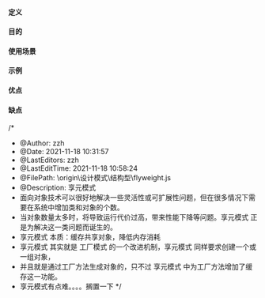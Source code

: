 #### 定义

#### 目的

#### 使用场景


#### 示例


#### 优点

#### 缺点


/*
 * @Author: zzh
 * @Date: 2021-11-18 10:31:57
 * @LastEditors: zzh
 * @LastEditTime: 2021-11-18 10:58:24
 * @FilePath: \origin\设计模式\结构型\flyweight.js
 * @Description: 享元模式
 * 面向对象技术可以很好地解决一些灵活性或可扩展性问题，但在很多情况下需要在系统中增加类和对象的个数。
 * 当对象数量太多时，将导致运行代价过高，带来性能下降等问题。享元模式 正是为解决这一类问题而诞生的。
 * 享元模式 本质：缓存共享对象，降低内存消耗
 * 享元模式 其实就是 工厂模式 的一个改进机制，享元模式 同样要求创建一个或一组对象，
 * 并且就是通过工厂方法生成对象的，只不过 享元模式 中为工厂方法增加了缓存这一功能。
 * 享元模式有点难。。。。搁置一下
 */